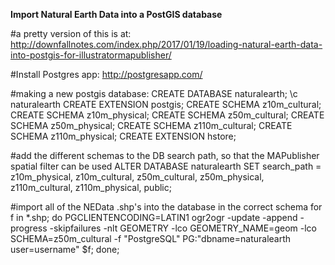 

**Import Natural Earth Data into a PostGIS database**

#a pretty version of this is at:
http://downfallnotes.com/index.php/2017/01/19/loading-natural-earth-data-into-postgis-for-illustratormapublisher/

#Install Postgres app:
http://postgresapp.com/

#making a new postgis database:
CREATE DATABASE naturalearth;
\c naturalearth
CREATE EXTENSION postgis;
CREATE SCHEMA z10m_cultural;
CREATE SCHEMA z10m_physical;
CREATE SCHEMA z50m_cultural;
CREATE SCHEMA z50m_physical;
CREATE SCHEMA z110m_cultural;
CREATE SCHEMA z110m_physical;
CREATE EXTENSION hstore;

#add the different schemas to the DB search path, so that the MAPublisher spatial filter can be used
ALTER DATABASE naturalearth SET search_path = z10m_physical, z10m_cultural, z50m_cultural, z50m_physical, z110m_cultural, z110m_physical, public;

#import all of the NEData .shp's into the database in the correct schema
for f in *.shp; do PGCLIENTENCODING=LATIN1 ogr2ogr -update -append -progress -skipfailures -nlt GEOMETRY -lco GEOMETRY_NAME=geom -lco SCHEMA=z50m_cultural -f "PostgreSQL" PG:"dbname=naturalearth user=username" $f; done;